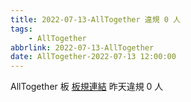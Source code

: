 ```yaml
---
title: 2022-07-13-AllTogether 違規 0 人
tags:
    - AllTogether
abbrlink: 2022-07-13-AllTogether
date: AllTogether-2022-07-13 12:00:00
---
```

AllTogether 板 [板規連結](https://www.ptt.cc/bbs/AllTogether/M.1643211430.A.5FB.html)
昨天違規 0 人
